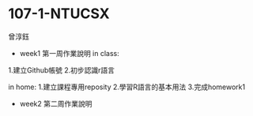 ﻿# 107-1-NTUCSX
曾淳鈺


- week1
第一周作業說明
in class: 

1.建立Github帳號
2.初步認識r語言

 in home:
1.建立課程專用reposity
2.學習R語言的基本用法 
3.完成homework1

- week2
 第二周作業說明